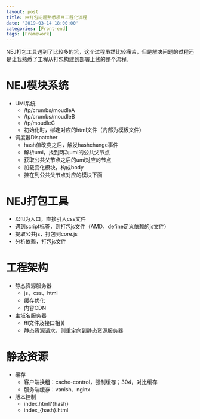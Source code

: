 ```yaml
---
layout: post
title: 由打包问题熟悉项目工程化流程
date: '2019-03-14 18:00:00'
categories: [Front-end]
tags: [Framework]
---
```

NEJ打包工具遇到了比较多的坑，这个过程虽然比较痛苦，但是解决问题的过程还是让我熟悉了工程从打包构建到部署上线的整个流程。

# NEJ模块系统
  * UMI系统
    * /tp/crumbs/moudleA
    * /tp/crumbs/moudleB
    * /tp/moudleC
    * 初始化时，绑定对应的html文件（内部为模板文件）
  * 调度器Dispatcher
    * hash值改变之后，触发hashchange事件
    * 解析umi，找到两次umi的公共父节点
    * 获取公共父节点之后的umi对应的节点
    * 加载变化模块，构成body
    * 挂在到公共父节点对应的模块下面

# NEJ打包工具
  * 以ftl为入口，直接引入css文件
  * 遇到script标签，则打包js文件（AMD，define定义依赖的js文件）
  * 提取公共js，打包到core.js
  * 分析依赖，打包js文件

# 工程架构
  * 静态资源服务器
    * js、css、html
    * 缓存优化
    * 内容CDN
  * 主域名服务器
    * ftl文件及接口相关
    * 静态资源请求，则重定向到静态资源服务器

# 静态资源
  * 缓存
    * 客户端换粗：cache-control，强制缓存；304，对比缓存
    * 服务端缓存：vanish、nginx
  * 版本控制
    * index.html?{hash}
    * index_{hash}.html
  